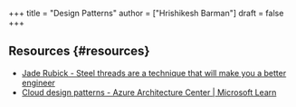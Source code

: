 +++
title = "Design Patterns"
author = ["Hrishikesh Barman"]
draft = false
+++

## Resources {#resources}

-   [Jade Rubick - Steel threads are a technique that will make you a better engineer](https://www.rubick.com/steel-threads/)
-   [Cloud design patterns - Azure Architecture Center | Microsoft Learn](https://learn.microsoft.com/en-us/azure/architecture/patterns/)
